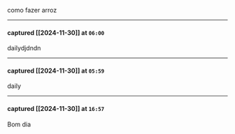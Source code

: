 como fazer arroz


---
#### captured [[2024-11-30]] at `06:00`

dailydjdndn


---
#### captured [[2024-11-30]] at `05:59`

daily


---
#### captured [[2024-11-30]] at `16:57`

Bom dia

